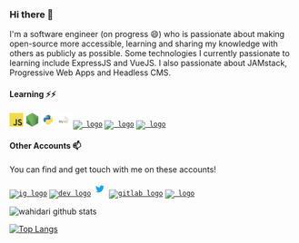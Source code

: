 ### Hi there 👋

I'm a software engineer (on progress 😄) who is passionate about making open-source more accessible, learning and sharing my knowledge with others as publicly as possible. Some technologies I currently passionate to learning include ExpressJS and VueJS. I also passionate about JAMstack, Progressive Web Apps and Headless CMS.

#### Learning ⚡⚡

<code>[<img src="https://raw.githubusercontent.com/github/explore/80688e429a7d4ef2fca1e82350fe8e3517d3494d/topics/javascript/javascript.png" alt="js logo" width="24" height="24">](https://developer.mozilla.org/en-US/docs/Web/JavaScript)</code>
<code>[<img src="https://raw.githubusercontent.com/github/explore/80688e429a7d4ef2fca1e82350fe8e3517d3494d/topics/nodejs/nodejs.png" alt="node logo" width="24" height="24">](https://nodejs.org/en/)</code>
<code>[<img src="https://raw.githubusercontent.com/github/explore/80688e429a7d4ef2fca1e82350fe8e3517d3494d/topics/python/python.png" alt="python logo" width="24" height="24">](https://www.python.org/)</code>
<code>[<img src="https://raw.githubusercontent.com/github/explore/80688e429a7d4ef2fca1e82350fe8e3517d3494d/topics/mysql/mysql.png" alt="mysql logo" width="24" height="24">](https://www.mysql.com/)</code>
<code>[<img src="" alt=" logo" width="24">]()</code>
<code>[<img src="" alt=" logo" width="24">]()</code>
<code>[<img src="" alt=" logo" width="24">]()</code>

#### Other Accounts 📫
You can find and get touch with me on these accounts!

<code>[<img src="https://raw.githubusercontent.com/Delta456/Delta456/master/img/instagram.jpg" alt="ig logo" width="20" height="20">](https://www.instagram.com/)</code>
<code>[<img src="https://raw.githubusercontent.com/Delta456/Delta456/master/img/dev.png" alt="dev logo" width="20" height="20">](https://dev.to/)</code>
<code>[<img src="https://raw.githubusercontent.com/Delta456/Delta456/master/img/twitter.png" alt="twitter logo" width="24" height="24">](https://twitter.com/)</code>
<code>[<img src="https://raw.githubusercontent.com/Delta456/Delta456/master/img/gitlab.png" alt="gitlab logo" width="20" height="20">](https://gitlab.com/)</code>
<code>[<img src="" alt=" logo" width="24">]()</code>

![wahidari github stats](https://github-readme-stats.vercel.app/api?username=wahidari&show_icons=true&hide_border=true)

[![Top Langs](https://github-readme-stats.vercel.app/api/top-langs/?username=wahidari)](https://github.com/wahidari)
